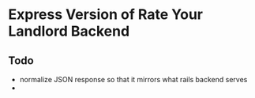 # Express Version of Rate Your Landlord Backend

## Todo

- normalize JSON response so that it mirrors what rails backend serves
- 